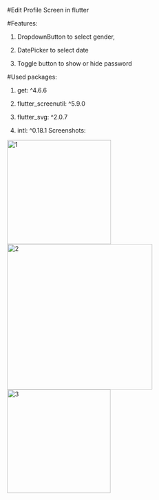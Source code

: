 #Edit Profile Screen in flutter 

#Features:

1. DropdownButton to select gender,

2. DatePicker to select date

3. Toggle button to show or hide password

#Used packages:

1. get: ^4.6.6

2. flutter_screenutil: ^5.9.0

3. flutter_svg: ^2.0.7

4. intl: ^0.18.1
Screenshots:
<img width="241" alt="1" src="https://github.com/sajibmalek/edit-profile-screen/assets/44054338/f13ef771-4500-4eb8-bd8e-baf4c312c230">
<img width="337" alt="2" src="https://github.com/sajibmalek/edit-profile-screen/assets/44054338/4476a244-c50f-43ae-b5c9-d797caa62720">
<img width="240" alt="3" src="https://github.com/sajibmalek/edit-profile-screen/assets/44054338/92f8e280-ed06-4b13-b4eb-dc3036257eba">
